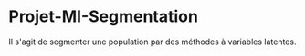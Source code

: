 # Projet-MI-Segmentation

Il s'agit de segmenter une population par des méthodes à variables latentes.
